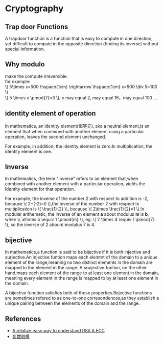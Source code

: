 # Cryptography

## Trap door Functions

A trapdoor function is a function that is easy to compute in one direction, yet difficult to compute in the opposite direction (finding its inverse) without special information.

## Why modulo

make the compute irreversible. \
for example: \
\\( 5\times x=500 \hspace{1cm} \rightarrow \hspace{1cm} x=500 \div 5=100 \\) \
\\( 5 \times x \pmod{7}=3 \\), x may equal 2, may equal 16，may equal 100 ...

## identity element of operation

In mathematics, an identity element(恒等元), aka a neutral element,is an element that when combined with another element using a particular operation, leaves the second element unchanged.

For example, in addition, the identity element is zero.In multiplication, the identity element is one.

## Inverse

In mathematics, the term "inverse" refers to an element that,when combined with another element with a particular operation, yields the identity element for that operation.

For example, the inverse of the number 2 with respect to addition is -2, because \\( 2+(-2)=0 \\),the inverse of the number 2 with respect to multiplication is \\( \frac{1}{2} \\), because \\( 2\times \frac{1}{2}=1 \\).In modular arithemetic, the inverse of an element **a** about modulus **m** is **b**, when \\( a\times b \equiv 1 \pmod{m} \\), eg: \\( 2 \times 4 \equiv 1 \pmod{7} \\), so the inverse of 2 abount modulus 7 is 4.

## bijective

In mathematics,a function is said to be bijective if it is both injective and surjective.An injective funtion maps each elemtnt of the domain to a unique element of the range,meaning no two distinct elements in the domain are mapped to the element in the range. A sruijective funtion, on the other hand,maps each element of the range to at least one element in the domain, meaning every element in the range is mapped to by at least one element in the domain.

A bijective function satisfies both of these properties.Bejective functions are sometimes refered to as one-to-one corresondences,as they establish a unique pairing between the elements of the domain and the range.

## References

* [A relative easy way to understand RSA & ECC](https://blog.cloudflare.com/a-relatively-easy-to-understand-primer-on-elliptic-curve-cryptography/)
* [负数取模](https://www.jianshu.com/p/452c1a5acd31)
